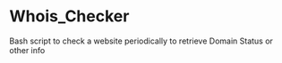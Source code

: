 # Whois_Checker
Bash script to check a website periodically to retrieve Domain Status or other info
